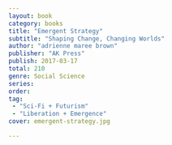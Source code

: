 ```yaml
---
layout: book
category: books
title: "Emergent Strategy"
subtitle: "Shaping Change, Changing Worlds"
author: "adrienne maree brown"
publisher: "AK Press"
publish: 2017-03-17
total: 210
genre: Social Science
series:
order:
tag:
 - "Sci-Fi + Futurism"
 - "Liberation + Emergence"
cover: emergent-strategy.jpg

---
```



